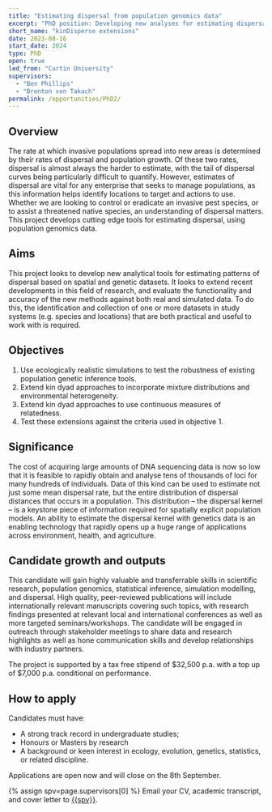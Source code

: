 ```yaml
---
title: "Estimating dispersal from population genomics data"
excerpt: "PhD position: Developing new analyses for estimating dispersal from genomics data"
short_name: "kinDisperse extensions"
date: 2023-08-16
start_date: 2024
type: PhD
open: true
led_from: "Curtin University"
supervisors:
  - "Ben Phillips"
  - "Brenton von Takach"
permalink: /opportunities/PhD2/
---
```


## Overview

The rate at which invasive populations spread into new areas is determined by their rates of dispersal and population growth.  Of these two rates, dispersal is almost always the harder to estimate, with the tail of dispersal curves being particularly difficult to quantify.  However, estimates of dispersal are vital for any enterprise that seeks to manage populations, as this information helps identify locations to target and actions to use.  Whether we are looking to control or eradicate an invasive pest species, or to assist a threatened native species, an understanding of dispersal matters.  This project develops cutting edge tools for estimating dispersal, using population genomics data.

## Aims

This project looks to develop new analytical tools for estimating patterns of dispersal based on spatial and genetic datasets. It looks to extend recent developments in this field of research, and evaluate the functionality and accuracy of the new methods against both real and simulated data. To do this, the identification and collection of one or more datasets in study systems (e.g. species and locations) that are both practical and useful to work with is required.

## Objectives

1.	Use ecologically realistic simulations to test the robustness of existing population genetic inference tools.
2.	Extend kin dyad approaches to incorporate mixture distributions and environmental heterogeneity.
3.	Extend kin dyad approaches to use continuous measures of relatedness.
4.	Test these extensions against the criteria used in objective 1.


## Significance

The cost of acquiring large amounts of DNA sequencing data is now so low that it is feasible to rapidly obtain and analyse tens of thousands of loci for many hundreds of individuals.  Data of this kind can be used to estimate not just some mean dispersal rate, but the entire distribution of dispersal distances that occurs in a population.  This distribution – the dispersal kernel – is a keystone piece of information required for spatially explicit population models.  An ability to estimate the dispersal kernel with genetics data is an enabling technology that rapidly opens up a huge range of applications across environment, health, and agriculture.

## Candidate growth and outputs

This candidate will gain highly valuable and transferrable skills in scientific research, population genomics, statistical inference, simulation modelling, and dispersal. High quality, peer-reviewed publications will include internationally relevant manuscripts covering such topics, with research findings presented at relevant local and international conferences as well as more targeted seminars/workshops. The candidate will be engaged in outreach through stakeholder meetings to share data and research highlights as well as hone communication skills and develop relationships with industry partners.

The project is supported by a tax free stipend of \$32,500 p.a. with a top up of \$7,000 p.a. conditional on performance.

## How to apply

Candidates must have:

- A strong track record in undergraduate studies;
- Honours or Masters by research
- A background or keen interest in ecology, evolution, genetics, statistics, or related discipline.

Applications are open now and will close on the 8th September.

{% assign spv=page.supervisors[0] %}
Email your CV, academic transcript, and cover letter to <a href="mailto:{{site.data.authors[spv].email}}">{{spv}}</a>.